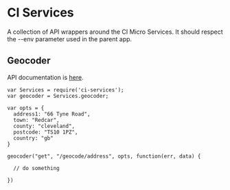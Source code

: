 # CI Services
A collection of API wrappers around the CI Micro Services. It should respect the --env parameter used in the parent app.

## Geocoder
API documentation is [here](https://docs.google.com/document/d/1HYU0-k0JdtyEjuGLFZR-kkR_qfXWUR2RrmkpiH0iWx0/edit).

```
var Services = require('ci-services');
var geocoder = Services.geocoder;

var opts = {
  address1: "66 Tyne Road",
  town: "Redcar",
  county: "cleveland",
  postcode: "TS10 1PZ",
  country: "gb"
}

geocoder("get", "/geocode/address", opts, function(err, data) {

  // do something

})
```
